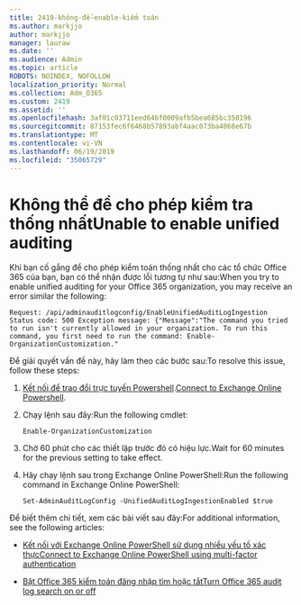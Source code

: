 ```yaml
---
title: 2419-không-để-enable-kiểm toán
ms.author: markjjo
author: markjjo
manager: lauraw
ms.date: ''
ms.audience: Admin
ms.topic: article
ROBOTS: NOINDEX, NOFOLLOW
localization_priority: Normal
ms.collection: Adm_O365
ms.custom: 2419
ms.assetid: ''
ms.openlocfilehash: 3af01c03711eed646f0009afb5bea685bc358196
ms.sourcegitcommit: 87153fec6f6468b57893abf4aac073ba4068e67b
ms.translationtype: MT
ms.contentlocale: vi-VN
ms.lasthandoff: 06/19/2019
ms.locfileid: "35065729"
---
```

# <a name="unable-to-enable-unified-auditing"></a><span data-ttu-id="19a67-102">Không thể để cho phép kiểm tra thống nhất</span><span class="sxs-lookup"><span data-stu-id="19a67-102">Unable to enable unified auditing</span></span>

<span data-ttu-id="19a67-103">Khi bạn cố gắng để cho phép kiểm toán thống nhất cho các tổ chức Office 365 của bạn, bạn có thể nhận được lỗi tương tự như sau:</span><span class="sxs-lookup"><span data-stu-id="19a67-103">When you try to enable unified auditing for your Office 365 organization, you may receive an error similar the following:</span></span>

```
Request: /api/adminauditlogconfig/EnableUnifiedAuditLogIngestion Status code: 500 Exception message: {"Message":"The command you tried to run isn't currently allowed in your organization. To run this command, you first need to run the command: Enable-OrganizationCustomization."
```

<span data-ttu-id="19a67-104">Để giải quyết vấn đề này, hãy làm theo các bước sau:</span><span class="sxs-lookup"><span data-stu-id="19a67-104">To resolve this issue, follow these steps:</span></span>

1. <span data-ttu-id="19a67-105">[Kết nối để trao đổi trực tuyến Powershell](https://docs.microsoft.com/powershell/exchange/exchange-online/connect-to-exchange-online-powershell/connect-to-exchange-online-powershell).</span><span class="sxs-lookup"><span data-stu-id="19a67-105">[Connect to Exchange Online Powershell](https://docs.microsoft.com/powershell/exchange/exchange-online/connect-to-exchange-online-powershell/connect-to-exchange-online-powershell).</span></span>

2. <span data-ttu-id="19a67-106">Chạy lệnh sau đây:</span><span class="sxs-lookup"><span data-stu-id="19a67-106">Run the following cmdlet:</span></span>

   ```
   Enable-OrganizationCustomization
   ```

3. <span data-ttu-id="19a67-107">Chờ 60 phút cho các thiết lập trước đó có hiệu lực.</span><span class="sxs-lookup"><span data-stu-id="19a67-107">Wait for 60 minutes for the previous setting to take effect.</span></span>

4. <span data-ttu-id="19a67-108">Hãy chạy lệnh sau trong Exchange Online PowerShell:</span><span class="sxs-lookup"><span data-stu-id="19a67-108">Run the following command in Exchange Online PowerShell:</span></span>

   ```
   Set-AdminAuditLogConfig -UnifiedAuditLogIngestionEnabled $true
   ```

<span data-ttu-id="19a67-109">Để biết thêm chi tiết, xem các bài viết sau đây:</span><span class="sxs-lookup"><span data-stu-id="19a67-109">For additional information, see the following articles:</span></span>

- [<span data-ttu-id="19a67-110">Kết nối với Exchange Online PowerShell sử dụng nhiều yếu tố xác thực</span><span class="sxs-lookup"><span data-stu-id="19a67-110">Connect to Exchange Online PowerShell using multi-factor authentication</span></span>](https://docs.microsoft.com/powershell/exchange/exchange-online/connect-to-exchange-online-powershell/mfa-connect-to-exchange-online-powershell)

-  [<span data-ttu-id="19a67-111">Bật Office 365 kiểm toán đăng nhập tìm hoặc tắt</span><span class="sxs-lookup"><span data-stu-id="19a67-111">Turn Office 365 audit log search on or off</span></span>](https://docs.microsoft.com/office365/securitycompliance/turn-audit-log-search-on-or-off)
